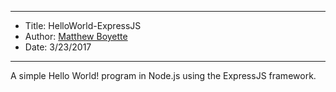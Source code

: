 *******************************************************************

* Title:  HelloWorld-ExpressJS
* Author: [Matthew Boyette](mailto:Dyndrilliac@gmail.com)
* Date:   3/23/2017

*******************************************************************

A simple Hello World! program in Node.js using the ExpressJS framework.
